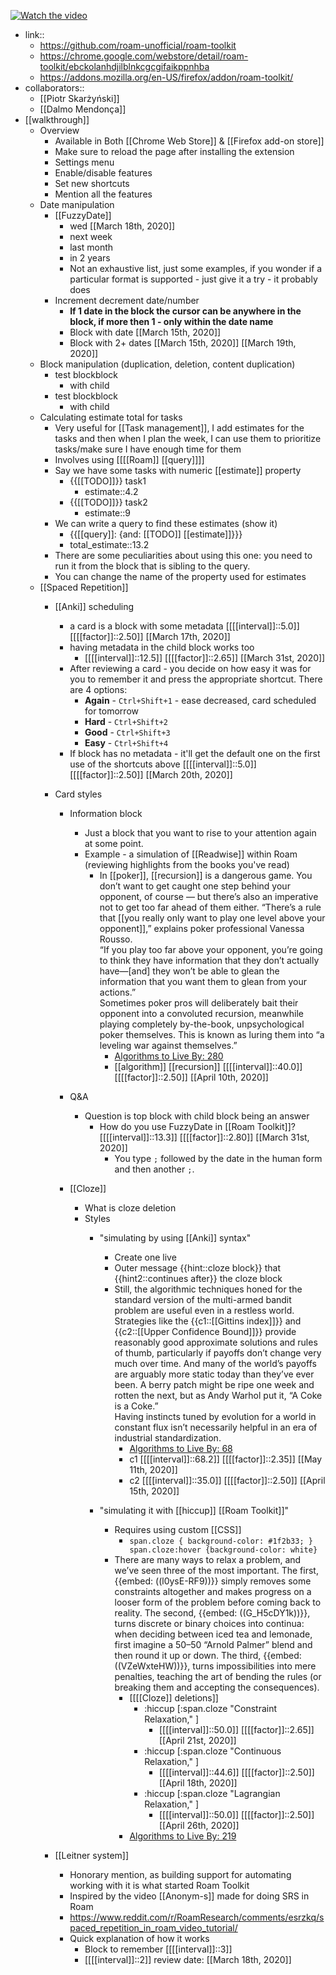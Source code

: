 [![Watch the video](https://img.youtube.com/vi/llP-3AqFGL8/maxresdefault.jpg)](https://youtu.be/llP-3AqFGL8)

- link::
    - https://github.com/roam-unofficial/roam-toolkit
    - https://chrome.google.com/webstore/detail/roam-toolkit/ebckolanhdjilblnkcgcgifaikppnhba
    - https://addons.mozilla.org/en-US/firefox/addon/roam-toolkit/
- collaborators::
    - [[Piotr Skarżyński]]
    - [[Dalmo Mendonça]]
- [[walkthrough]]
    - Overview
        - Available in Both [[Chrome Web Store]] & [[Firefox add-on store]]
        - Make sure to reload the page after installing the extension
        - Settings menu
        - Enable/disable features
        - Set new shortcuts
        - Mention all the features
    - Date manipulation
        - [[FuzzyDate]]
            - wed [[March 18th, 2020]]
            - next week
            - last month
            - in 2 years 
            - Not an exhaustive list, just some examples, if you wonder if a particular format  is supported - just give it a try - it probably does
        - Increment decrement date/number
            - **If 1 date in the block the cursor can be anywhere in the block, if more then 1 - only within the date name**
            - Block with date [[March 15th, 2020]]
            - Block with 2+ dates [[March 15th, 2020]] [[March 19th, 2020]]
    - Block manipulation (duplication, deletion, content duplication)
        - test blockblock
            - with child
        - test blockblock
            - with child
    - Calculating estimate total for tasks
        - Very useful for [[Task management]], I add estimates for the tasks and then when I plan the week, I can use them to prioritize tasks/make sure I have enough time for them
        - Involves using [[[[Roam]] [[query]]]]
        - Say we have some tasks with numeric [[estimate]] property
            - {{[[TODO]]}} task1
                - estimate::4.2
            - {{[[TODO]]}} task2
                - estimate::9
        - We can write a query to find these estimates (show it)
            - {{[[query]]: {and: [[TODO]] [[estimate]]}}}
            - total_estimate::13.2
        - There are some peculiarities about using this one: you need to run it from the block that is sibling to the query.
        - You can change the name of the property used for estimates
    - [[Spaced Repetition]]
        - [[Anki]] scheduling
            - a card is a block with some metadata [[[[interval]]::5.0]] [[[[factor]]::2.50]] [[March 17th, 2020]]
            - having metadata in the child block works too
                - [[[[interval]]::12.5]] [[[[factor]]::2.65]] [[March 31st, 2020]]
            - After reviewing a card - you decide on how easy it was for you to remember it and press the appropriate shortcut. There are 4 options:
                - **Again** - `Ctrl+Shift+1` - ease decreased, card scheduled for tomorrow
                - **Hard** - `Ctrl+Shift+2`
                - **Good** - `Ctrl+Shift+3`
                - **Easy** - `Ctrl+Shift+4`
            - If block has no metadata - it'll get the default one on the first use of the shortcuts above  [[[[interval]]::5.0]] [[[[factor]]::2.50]] [[March 20th, 2020]]
        - Card styles
            - Information block
                - Just a block that you want to rise to your attention again at some point. 
                - Example - a simulation of [[Readwise]] within Roam (reviewing highlights from the books you've read)
                    - In [[poker]], [[recursion]] is a dangerous game. You don’t want to get caught one step behind your opponent, of course — but there’s also an imperative not to get too far ahead of them either. “There’s a rule that [[you really only want to play one level above your opponent]],” explains poker professional Vanessa Rousso.   
                    “If you play too far above your opponent, you’re going to think they have information that they don’t actually have—[and] they won’t be able to glean the information that you want them to glean from your actions.”   
                    Sometimes poker pros will deliberately bait their opponent into a convoluted recursion, meanwhile playing completely by-the-book, unpsychological poker themselves. This is known as luring them into “a leveling war against themselves.”
                        - [Algorithms to Live By: 280](https://www.google.com/url?q=http://play.google.com/books/reader?printsec%3Dfrontcover%26output%3Dreader%26id%3DjvB0CgAAAEAJ%26source%3Dbooks-notes-export%26pg%3DGBS.PA280.w.0.0.0.1&sa=D&ust=1538516778016000)
                        - [[algorithm]] [[recursion]] [[[[interval]]::40.0]] [[[[factor]]::2.50]] [[April 10th, 2020]]
 
            - Q&A
                - Question is top block with child block being an answer
                    - How do you use FuzzyDate in [[Roam Toolkit]]?  [[[[interval]]::13.3]] [[[[factor]]::2.80]] [[March 31st, 2020]]
                        - You type `;` followed by the date in the human form and then another `;`.
            - [[Cloze]]
                - What is cloze deletion
                - Styles
                    - "simulating by using [[Anki]] syntax"
                        - Create one live
                        - Outer message {{hint::cloze block}} that {{hint2::continues after}} the cloze block
                        - Still, the algorithmic techniques honed for the standard version of the multi-armed bandit problem are useful even in a restless world. Strategies like the {{c1::[[Gittins index]]}} and {{c2::[[Upper Confidence Bound]]}} provide reasonably good approximate solutions and rules of thumb, particularly if payoffs don’t change very much over time. And many of the world’s payoffs are arguably more static today than they’ve ever been. A berry patch might be ripe one week and rotten the next, but as Andy Warhol put it, “A Coke is a Coke.”   
                        Having instincts tuned by evolution for a world in constant flux isn’t necessarily helpful in an era of industrial standardization.
                            - [Algorithms to Live By: 68](https://www.google.com/url?q=http://play.google.com/books/reader?printsec%3Dfrontcover%26output%3Dreader%26id%3DjvB0CgAAAEAJ%26source%3Dbooks-notes-export%26pg%3DGBS.PA68.w.0.0.0.3&sa=D&ust=1538516777762000)
                            - c1 [[[[interval]]::68.2]] [[[[factor]]::2.35]] [[May 11th, 2020]] 
                            - c2 [[[[interval]]::35.0]] [[[[factor]]::2.50]] [[April 15th, 2020]] 
 
                    - "simulating it with [[hiccup]] [[Roam Toolkit]]"
                        - Requires using custom [[CSS]]
                            - `span.cloze { background-color: #1f2b33; } span.cloze:hover {background-color: white}`
                        -  There are many ways to relax a problem, and we’ve seen three of the most important. The first, {{embed: ((l0ysE-RF9))}} simply removes some constraints altogether and makes progress on a looser form of the problem before coming back to reality. The second, {{embed: ((G_H5cDY1k))}}, turns discrete or binary choices into continua: when deciding between iced tea and lemonade, first imagine a 50–50 “Arnold Palmer” blend and then round it up or down. The third, {{embed: ((VZeWxteHW))}}, turns impossibilities into mere penalties, teaching the art of bending the rules (or breaking them and accepting the consequences).
                            - [[[[Cloze]] deletions]]
                                - :hiccup  [:span.cloze "Constraint Relaxation," ] 
                                    - [[[[interval]]::50.0]] [[[[factor]]::2.65]] [[April 21st, 2020]]
                                - :hiccup  [:span.cloze "Continuous Relaxation," ] 
                                    - [[[[interval]]::44.6]] [[[[factor]]::2.50]] [[April 18th, 2020]]
                                - :hiccup  [:span.cloze "Lagrangian Relaxation," ] 
                                    - [[[[interval]]::50.0]] [[[[factor]]::2.50]] [[April 26th, 2020]]
                            - [Algorithms to Live By: 219](https://www.google.com/url?q=http://play.google.com/books/reader?printsec%3Dfrontcover%26output%3Dreader%26id%3DjvB0CgAAAEAJ%26source%3Dbooks-notes-export%26pg%3DGBS.PA219.w.0.0.0.1&sa=D&ust=1538516777966000)

        - [[Leitner system]]
            - Honorary mention, as building support for automating working with it is what started Roam Toolkit
            - Inspired by the video [[Anonym-s]] made for doing SRS in Roam
            - https://www.reddit.com/r/RoamResearch/comments/esrzkq/spaced_repetition_in_roam_video_tutorial/
            - Quick explanation of how it works
                - Block to remember [[[[interval]]::3]]
                - [[[[interval]]::2]] review date: [[March 18th, 2020]]  
